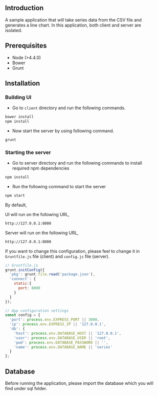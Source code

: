## Introduction

A sample application that will take series data from the CSV file and generates a line chart. In this application, both client and server
are isolated.

## Prerequisites

* Node (>4.4.0)
* Bower
* Grunt

## Installation

### Building UI

* Go to `client` directory and run the following commands.

```sh
bower install
npm install
```

* Now start the server by using following command.

```sh
grunt
```

### Starting the server

* Go to server directory and run the following commands to install required npm dependencies
```sh
npm install
```
* Run the following command to start the server
```sh
npm start
```

By default,

UI will run on the following URL,

```sh
http://127.0.0.1:8000
```
Server will run on the following URL,

```sh
http://127.0.0.1:8000
```

If you want to change this configuration, please feel to change it in `Gruntfile.js` file (client) and `config.js` file (server).

```js
// Gruntfile.js
grunt.initConfig({
  'pkg': grunt.file.read('package.json'),
  'connect': {
    static:{
      port: 8000
    }
  }
});
```
```js
// App configuration settings
const config = {
  'port': process.env.EXPRESS_PORT || 3000,
  'ip': process.env.EXPRESS_IP || '127.0.0.1',
  'db': {
    'host': process.env.DATABASE_HOST || '127.0.0.1',
    'user': process.env.DATABASE_USER || 'root',
    'pwd': process.env.DATABASE_PASSWORD || '',
    'name': process.env.DATABASE_NAME || 'series'
  }
};
```
## Database

Before running the application, please import the database which you will find under sql folder.
